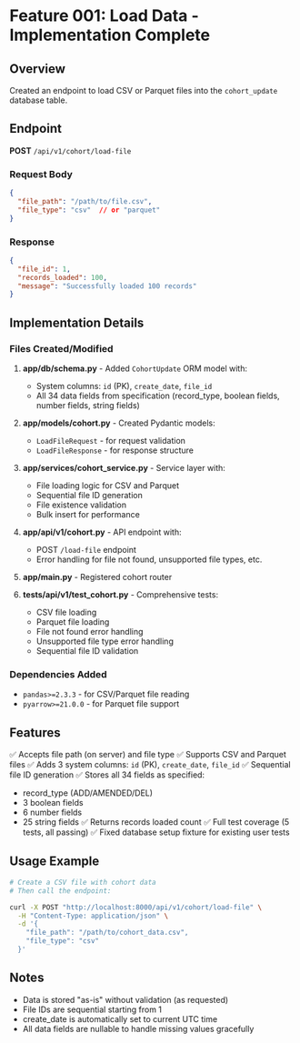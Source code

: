 # Feature 001: Load Data - Implementation Complete

## Overview
Created an endpoint to load CSV or Parquet files into the `cohort_update` database table.

## Endpoint
**POST** `/api/v1/cohort/load-file`

### Request Body
```json
{
  "file_path": "/path/to/file.csv",
  "file_type": "csv"  // or "parquet"
}
```

### Response
```json
{
  "file_id": 1,
  "records_loaded": 100,
  "message": "Successfully loaded 100 records"
}
```

## Implementation Details

### Files Created/Modified

1. **app/db/schema.py** - Added `CohortUpdate` ORM model with:
   - System columns: `id` (PK), `create_date`, `file_id`
   - All 34 data fields from specification (record_type, boolean fields, number fields, string fields)

2. **app/models/cohort.py** - Created Pydantic models:
   - `LoadFileRequest` - for request validation
   - `LoadFileResponse` - for response structure

3. **app/services/cohort_service.py** - Service layer with:
   - File loading logic for CSV and Parquet
   - Sequential file ID generation
   - File existence validation
   - Bulk insert for performance

4. **app/api/v1/cohort.py** - API endpoint with:
   - POST `/load-file` endpoint
   - Error handling for file not found, unsupported file types, etc.

5. **app/main.py** - Registered cohort router

6. **tests/api/v1/test_cohort.py** - Comprehensive tests:
   - CSV file loading
   - Parquet file loading
   - File not found error handling
   - Unsupported file type error handling
   - Sequential file ID validation

### Dependencies Added
- `pandas>=2.3.3` - for CSV/Parquet file reading
- `pyarrow>=21.0.0` - for Parquet file support

## Features

✅ Accepts file path (on server) and file type
✅ Supports CSV and Parquet files
✅ Adds 3 system columns: `id` (PK), `create_date`, `file_id`
✅ Sequential file ID generation
✅ Stores all 34 fields as specified:
  - record_type (ADD/AMENDED/DEL)
  - 3 boolean fields
  - 6 number fields
  - 25 string fields
✅ Returns records loaded count
✅ Full test coverage (5 tests, all passing)
✅ Fixed database setup fixture for existing user tests

## Usage Example

```bash
# Create a CSV file with cohort data
# Then call the endpoint:

curl -X POST "http://localhost:8000/api/v1/cohort/load-file" \
  -H "Content-Type: application/json" \
  -d '{
    "file_path": "/path/to/cohort_data.csv",
    "file_type": "csv"
  }'
```

## Notes
- Data is stored "as-is" without validation (as requested)
- File IDs are sequential starting from 1
- create_date is automatically set to current UTC time
- All data fields are nullable to handle missing values gracefully
